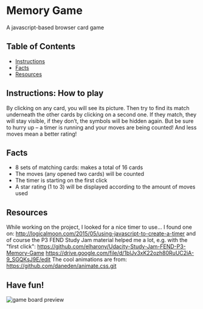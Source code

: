 # Memory Game
A javascript-based browser card game
## Table of Contents

* [Instructions](#instructions)
* [Facts](#facts)
* [Resources](#resources)

## Instructions: How to play

By clicking on any card, you will see its picture. Then try to find its match underneath the other cards by clicking on a second one. If they match, they will stay visible, if they don’t, the symbols will be hidden again. But be sure to hurry up – a timer is running and your moves are being counted! And less moves mean a better rating!

## Facts

* 8 sets of matching cards: makes a total of 16 cards
* The moves (any opened two cards) will be counted
* The timer is starting on the first click
* A star rating (1 to 3) will be displayed according to the amount of moves used

## Resources

While working on the project, I looked for a nice timer to use… I found one on:
http://logicalmoon.com/2015/05/using-javascript-to-create-a-timer
and of course the P3 FEND Study Jam material helped me a lot, e.g. with the "first click":
https://github.com/elharony/Udacity-Study-Jam-FEND-P3-Memory-Game
https://drive.google.com/file/d/1blJv3xK22ozh80RuUC2iA-9_SGQKsJ9E/edit
The cool animations are from:
https://github.com/daneden/animate.css.git

## Have fun!

![game board preview](images/Matching-Game_LD.jpg)
